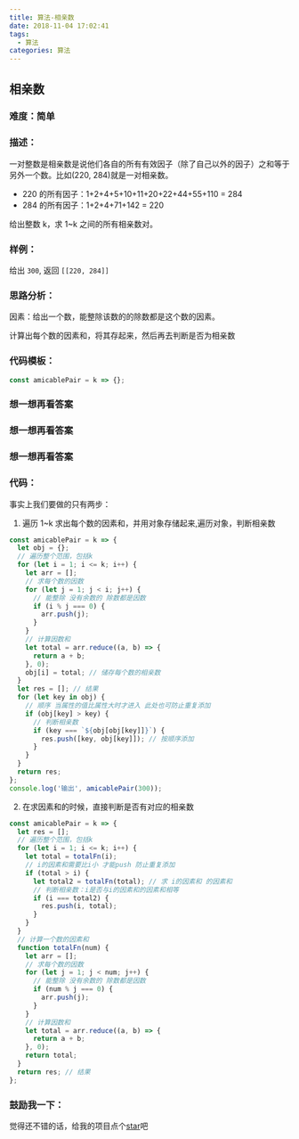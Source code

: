 ```yaml
---
title: 算法-相亲数
date: 2018-11-04 17:02:41
tags:
  - 算法
categories: 算法
---
```

## 相亲数

### 难度：简单

### 描述：

一对整数是相亲数是说他们各自的所有有效因子（除了自己以外的因子）之和等于另外一个数。比如(220, 284)就是一对相亲数。

- 220 的所有因子：1+2+4+5+10+11+20+22+44+55+110 = 284
- 284 的所有因子：1+2+4+71+142 = 220

给出整数 k，求 1~k 之间的所有相亲数对。

### 样例：

给出 `300`, 返回 `[[220, 284]]`

### 思路分析：

因素：给出一个数，能整除该数的的除数都是这个数的因素。

计算出每个数的因素和，将其存起来，然后再去判断是否为相亲数

### 代码模板：

```js
const amicablePair = k => {};
```

### 想一想再看答案

### 想一想再看答案

### 想一想再看答案

### 代码：

事实上我们要做的只有两步：

1. 遍历 1~k 求出每个数的因素和，并用对象存储起来,遍历对象，判断相亲数

```js
const amicablePair = k => {
  let obj = {};
  // 遍历整个范围，包括k
  for (let i = 1; i <= k; i++) {
    let arr = [];
    // 求每个数的因数
    for (let j = 1; j < i; j++) {
      // 能整除 没有余数的 除数都是因数
      if (i % j === 0) {
        arr.push(j);
      }
    }
    // 计算因数和
    let total = arr.reduce((a, b) => {
      return a + b;
    }, 0);
    obj[i] = total; // 储存每个数的相亲数
  }
  let res = []; // 结果
  for (let key in obj) {
    // 顺序 当属性的值比属性大时才进入 此处也可防止重复添加
    if (obj[key] > key) {
      // 判断相亲数
      if (key === `${obj[obj[key]]}`) {
        res.push([key, obj[key]]); // 按顺序添加
      }
    }
  }
  return res;
};
console.log('输出', amicablePair(300));
```

2. 在求因素和的时候，直接判断是否有对应的相亲数

```js
const amicablePair = k => {
  let res = [];
  // 遍历整个范围，包括k
  for (let i = 1; i <= k; i++) {
    let total = totalFn(i);
    // i的因素和需要比i小 才能push 防止重复添加
    if (total > i) {
      let total2 = totalFn(total); // 求 i的因素和 的因素和
      // 判断相亲数：i是否与i的因素和的因素和相等
      if (i === total2) {
        res.push(i, total);
      }
    }
  }
  // 计算一个数的因素和
  function totalFn(num) {
    let arr = [];
    // 求每个数的因数
    for (let j = 1; j < num; j++) {
      // 能整除 没有余数的 除数都是因数
      if (num % j === 0) {
        arr.push(j);
      }
    }
    // 计算因数和
    let total = arr.reduce((a, b) => {
      return a + b;
    }, 0);
    return total;
  }
  return res; // 结果
};
```

### 鼓励我一下：

觉得还不错的话，给我的项目点个[star](https://github.com/OBKoro1/Brush_algorithm)吧
